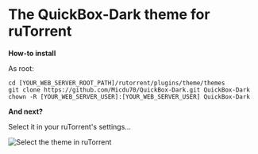 # The QuickBox-Dark theme for ruTorrent

**How-to install**

As root:
```
cd [YOUR_WEB_SERVER_ROOT_PATH]/rutorrent/plugins/theme/themes
git clone https://github.com/Micdu70/QuickBox-Dark.git QuickBox-Dark
chown -R [YOUR_WEB_SERVER_USER]:[YOUR_WEB_SERVER_USER] QuickBox-Dark
```

**And next?**

Select it in your ruTorrent's settings...

![Select the theme in ruTorrent](http://nsa38.casimages.com/img/2016/06/02/160602084152995476.png)
